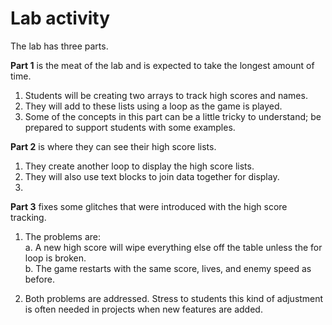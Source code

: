 # Lab activity

The lab has three parts.

**Part 1** is the meat of the lab and is expected to take the longest amount of time.
1. Students will be creating two arrays to track high scores and names.
2. They will add to these lists using a loop as the game is played.
3. Some of the concepts in this part can be a little tricky to understand; be prepared to support students with some examples.
   
**Part 2** is where they can see their high score lists.

1. They create another loop to display the high score lists.
1. They will also use text blocks to join data together for display.
2. 
**Part 3** fixes some glitches that were introduced with the high score tracking.

1. The problems are:\
a. A new high score will wipe everything else off the table unless the for loop is broken.\
b. The game restarts with the same score, lives, and enemy speed as before.

1. Both problems are addressed. Stress to students this kind of adjustment is often needed in projects when new features are added.
